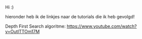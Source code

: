 Hi :)

hieronder heb ik de linkjes naar de tutorials die ik heb gevolgd!

Depth First Search algoritme:
https://www.youtube.com/watch?v=OutlTTOm17M